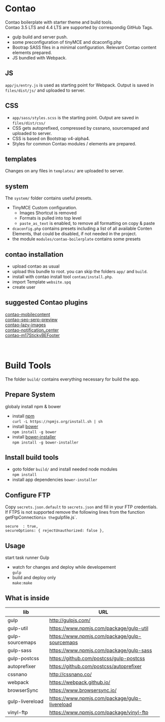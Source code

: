 # Contao

Contao boilerplate with starter theme and build tools. <br>
Contao 3.5 LTS and 4.4 LTS are supported by correspondig GitHub Tags.

- gulp build and server push.
- some preconfiguration of tinyMCE and dcaconfig.php
- Bootrap SASS files in a minimal configuration. 
Relevant Contao content elements prepared.
- JS bundled with Webpack.
## JS
`app/js/entry.js` is used as starting point for Webpack.
Output is saved in `files/dist/js/` and uploaded to server.

## CSS
- `app/sass/styles.scss` is the starting point.
Output are saved in `files/dist/css/`
- CSS gets autoprefixed, compressed by cssnano, sourcemaped and uploaded to server.
- CSS is based on Bootstrap v4-alpha4.
- Styles for common Contao modules / elements are prepared.

## templates
Changes on any files in  `templates/` are uploaded to server.

## system
The `system/` folder contains useful presets.
- TinyMCE Custom configuration.
    + Images Shortcut is removed
    + Formats is pulled into top level
    + `paste_as_text` is enabled, to remove all formatting on copy & paste  
- `dcaconfig.php` contains presets 
    including a list of all available Conten Elements, that could be disabled, if not needed in the project.
- the module `modules/contao-boilerplate` contains some presets


## contao installation
- upload contao as usual
- upload this bundle to root.
you can skip the folders `app/` and `build`.
- install with contao install tool `contao/install.php`.
- import Template `website.spq`
- create user

## suggested Contao plugins
[contao-mobilecontent](https://github.com/derhaeuptling/contao-mobilecontent) <br>
[contao-seo-serp-preview](https://github.com/derhaeuptling/contao-seo-serp-preview) <br>
[contao-lazy-images](https://github.com/derhaeuptling/contao-lazy-images) <br>
[contao-notification_center](https://github.com/terminal42/contao-notification_center) <br>
[contao-m17StickyBEFooter](https://github.com/may17/contao-m17StickyBEFooter) <br>
<br><br>

# Build Tools

The folder `build/` contains everything necessary for build the app. 
## Prepare System 
globaly install npm & bower
- install [npm](https://github.com/npm/npm) <br>
    `curl -L https://npmjs.org/install.sh | sh`
- install [bower](https://github.com/bower/bower) <br> 
    `npm install -g bower`
- install [bower-installer](https://github.com/blittle/bower-installer) <br>
    `npm install -g bower-installer`


## Install build tools 
- goto folder `build/` and install needed node modules<br>
   `npm install`
- install app dependencies 
    `bower-installer`

## Configure FTP
Copy `secrets.json.default`  to `secrets.json` and fill in your FTP credentials. <br>
If FTPS is not supported remove the following lines from the function getFtpConnection` in the `gulpfile.js`.

```
secure  : true,
secureOptions: { rejectUnauthorized: false },
```

## Usage
start task runner Gulp
- watch for changes and deploy while developement <br>
    `gulp` 
- build and deploy only  <br>
    `make:make`

## What is inside

lib | URL
-|-
gulp | 	http://gulpjs.com/
gulp-util | https://www.npmjs.com/package/gulp-util
gulp-sourcemaps | https://www.npmjs.com/package/gulp-sourcemaps
gulp-sass |	https://www.npmjs.com/package/gulp-sass
gulp-postcss | https://github.com/postcss/gulp-postcss
autoprefixer | https://github.com/postcss/autoprefixer
cssnano | http://cssnano.co/
webpack | https://webpack.github.io/
browserSync | https://www.browsersync.io/
gulp-livereload | https://www.npmjs.com/package/gulp-livereload
vinyl-ftp | https://www.npmjs.com/package/vinyl-ftp







